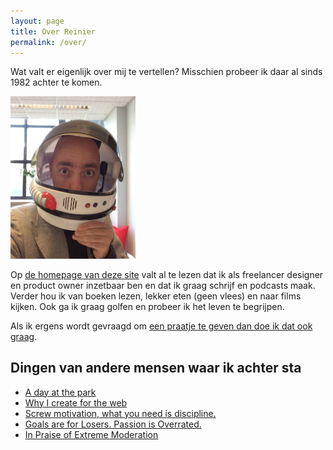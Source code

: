 ```yaml
---
layout: page
title: Over Reinier
permalink: /over/
---
```


Wat valt er eigenlijk over mij te vertellen? Misschien probeer ik daar al sinds 1982 achter te komen.

<div class="profile-pic"><img src="/assets/reinier-profile.jpg" width="200px"></div>

Op [de homepage van deze site](/) valt al te lezen dat ik als freelancer designer en product owner inzetbaar ben en dat ik graag schrijf en podcasts maak. Verder hou ik van boeken lezen, lekker eten (geen vlees) en naar films kijken. Ook ga ik graag golfen en probeer ik het leven te begrijpen.

Als ik ergens wordt gevraagd om [een praatje te geven dan doe ik dat ook graag](/spreker).

## Dingen van andere mensen waar ik achter sta

- [A day at the park](http://kiriakakis.net/comics/mused/a-day-at-the-park)
- [Why I create for the web](https://neave.blog/why-i-create-for-the-web-23b16e963d48)
- [Screw motivation, what you need is discipline.](http://www.wisdomination.com/screw-motivation-what-you-need-is-discipline/)
- [Goals are for Losers. Passion is Overrated.](https://www.slideshare.net/Scottadams925/goals-are-for-losers-passion-is-overrated)
- [In Praise of Extreme Moderation](https://hbr.org/2018/06/in-praise-of-extreme-moderation)
